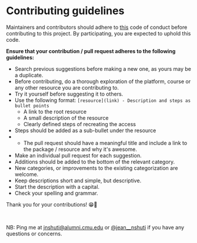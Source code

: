 # Contributing guidelines

Maintainers and contributors should adhere to [this](https://github.com/spring-projects/spring-framework/blob/master/CODE_OF_CONDUCT.adoc) code of conduct before contributing to this project. By participating, you are expected to uphold this code. 

**Ensure that your contribution / pull request adheres to the following guidelines:**
- Search previous suggestions before making a new one, as yours may be a duplicate.
- Before contributing, do a thorough exploration of the platform, course or any other resource you are contributing to.
- Try it yourself before suggesting it to others.
- Use the following format: `[resource](link) - Description and steps as bullet points`
  - A link to the root resource
  - A small description of the resource
  - Clearly defined steps of recreating the access
- Steps should be added as a sub-bullet under the resource
- - The pull request should have a meaningful title and include a link to the package / resource and why it's awesome.
- Make an individual pull request for each suggestion.
- Additions should be added to the bottom of the relevant category.
- New categories, or improvements to the existing categorization are welcome.
- Keep descriptions short and simple, but descriptive.
- Start the description with a capital.
- Check your spelling and grammar.

Thank you for your contributions! 😁🚀

<br>

NB: Ping me at [jnshuti@alumni.cmu.edu](mailto:jnshuti@alumni.cmu.edu) or [@jean__nshuti](https://twitter.com/jean__nshuti) if you have any questions or concerns.

<!-- [//]: # (Please add your name to the bottom of the list) -->
